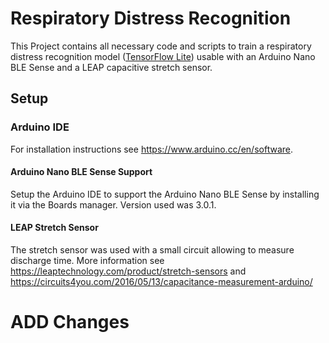 # Respiratory Distress Recognition

This Project contains all necessary code and scripts to train a respiratory distress recognition model ([TensorFlow Lite](https://tensorflow.org/lite/microcontrollers/overview)) usable with an Arduino Nano BLE Sense and a LEAP capacitive stretch sensor.

## Setup

### Arduino IDE

For installation instructions see <https://www.arduino.cc/en/software>.

#### Arduino Nano BLE Sense Support

Setup the Arduino IDE to support the Arduino Nano BLE Sense by installing it via the Boards manager. Version used was 3.0.1.

#### LEAP Stretch Sensor 

The stretch sensor was used with a small circuit allowing to measure discharge time. More information see https://leaptechnology.com/product/stretch-sensors and https://circuits4you.com/2016/05/13/capacitance-measurement-arduino/ 


# ADD Changes
